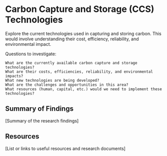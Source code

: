 # Carbon Capture and Storage (CCS) Technologies

Explore the current technologies used in capturing and storing carbon. This would involve understanding their cost, efficiency, reliability, and environmental impact.

Questions to investigate:

    What are the currently available carbon capture and storage technologies?
    What are their costs, efficiencies, reliability, and environmental impacts?
    What new technologies are being developed?
    What are the challenges and opportunities in this area?
    What resources (human, capital, etc.) would we need to implement these technologies?

## Summary of Findings

[Summary of the research findings]

## Resources

[List or links to useful resources and research documents]
